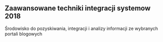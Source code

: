 Zaawansowane techniki integracji systemow 2018
-

Środowisko do pozyskiwania, integracji i analizy informacji ze wybranych portali blogowych